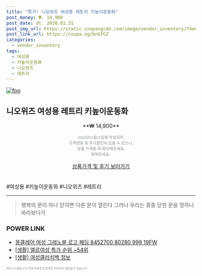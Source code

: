 ```yaml
--- 
title: "특가! 니오위즈 여성용 레트리 키높이운동화" 
post_money: ₩. 14,900 
post_date: dt. 2020.01.31 
post_img_url: https://static.coupangcdn.com/image/vendor_inventory/f4e8/bf038c497d29cfbeb454cd8217f44470322c1052e7277a2dce43aaed4615.jpg 
post_link_url: https://coupa.ng/bnGfGZ 
categories: 
  - vendor_inventory 
tags: 
  - 여성용 
  - 키높이운동화 
  - 니오위즈 
  - 레트리 
--- 
```

[![foo](https://static.coupangcdn.com/image/vendor_inventory/f4e8/bf038c497d29cfbeb454cd8217f44470322c1052e7277a2dce43aaed4615.jpg)](https://coupa.ng/bnGfGZ) 

## 니오위즈 여성용 레트리 키높이운동화 
<p style="text-align: center;">**₩ 14,900**</p> 
<p style="text-align: center;"><span style="color: #898c8f; font-family: Georgia,Times,serif; font-size: 0.75em;">2020년01월31일에 작성되어, <br>가격변동 및 추가할인이 있을 수 있으니,<br> 상품 가격을 꼭!확인해주세요.<br>행복하세요~</span> 
</p>	 
<div markdown="0" style="text-align: center;"><a href="https://coupa.ng/bnGfGZ" class="btn btn--success">상품가격 및 후기 보러가기</a></div> 
<br><br> 
  #여성용 #키높이운동화 #니오위즈 #레트리 
<hr> 

> 행복의 문이 하나 닫히면 다른 문이 열린다 그러나 우리는 종종 닫힌 문을 멍하니 바라보다가 


### POWER LINK

* <a href="https://blog.naver.com/sakai111/221783384941" target="_blank">몽클레어 여성 그레노블 로고 패딩 8452700 80280 999 19FW</a>
* <a href="https://blog.naver.com/sakai111/221787141942" target="_blank"> [생활] 엘르여성 특가 순위 ~54위</a>
* <a href="https://blog.naver.com/sakai111/221761443824" target="_blank"> [생활] 여성클러치백 정보 </a>

<span style="color: #898c8f; font-family: Georgia,Times,serif; font-size: 0.55em;">파트너스활동으로 작성자에게 일정액의 커미션이 제공될수 있습니다.</span> 
